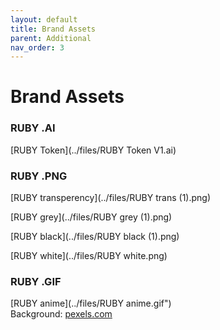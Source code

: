 ```yaml
---
layout: default
title: Brand Assets
parent: Additional
nav_order: 3
---
```


# Brand Assets

### RUBY .AI

[RUBY Token](../files/RUBY Token V1.ai)

### RUBY .PNG

[RUBY transperency](../files/RUBY trans (1).png)

[RUBY grey](../files/RUBY grey (1).png)

[RUBY black](../files/RUBY black (1).png)

[RUBY white](../files/RUBY white.png)

### RUBY .GIF

[RUBY anime](../files/RUBY anime.gif")  
Background: [pexels.com](https://www.pexels.com/@colors-motion-graphics-183847699/)

